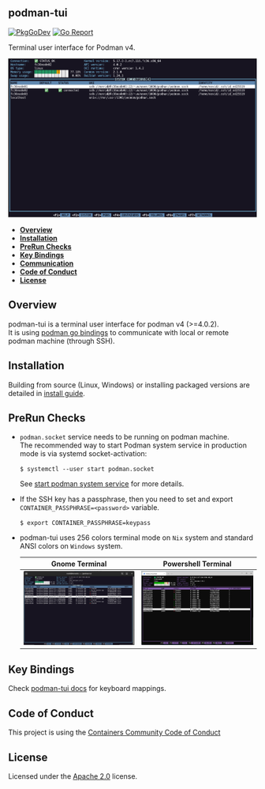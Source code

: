 ## podman-tui

[![PkgGoDev](https://pkg.go.dev/badge/github.com/containers/podman-tui)](https://pkg.go.dev/github.com/containers/podman-tui)
[![Go Report](https://goreportcard.com/badge/github.com/containers/podman-tui)](https://goreportcard.com/report/github.com/containers/podman-tui)

Terminal user interface for Podman v4.  

![Screenshot](./docs/images/podman-tui.gif)

- [**Overview**](#overview)
- [**Installation**](#installation)
- [**PreRun Checks**](#prerun-checks)
- [**Key Bindings**](#key-bindings)
- [**Communication**](#communication)
- [**Code of Conduct**](#code-of-conduct)
- [**License**](#license)

## Overview

podman-tui is a terminal user interface for podman v4 (>=4.0.2).  
It is using [podman go bindings](https://github.com/containers/podman/tree/main/pkg/bindings) to communicate with local or remote podman machine (through SSH).

## Installation

Building from source (Linux, Windows) or installing packaged versions are detailed in [install guide](install.md).

## PreRun Checks

* `podman.socket` service needs to be running on podman machine.  
    The recommended way to start Podman system service in production mode is via systemd socket-activation:  

    ```shell
    $ systemctl --user start podman.socket
    ```

    See [start podman system service](https://podman.io/blogs/2020/08/10/podman-go-bindings.html) for more details.

* If the SSH key has a passphrase, then you need to set and export `CONTAINER_PASSPHRASE=<password>` variable.
    ```shell
    $ export CONTAINER_PASSPHRASE=keypass
    ```

* podman-tui uses 256 colors terminal mode on `Nix` system and standard ANSI colors on `Windows` system.  

  | Gnome Terminal | Powershell Terminal |
  | :------------: | :-----------------: |
  | <img src="./docs/images/podman-tui-linux.png" width="250" height="150"></img> | <img src="./docs/images/podman-tui-windows.png" width="250" height="150"></img> |

## Key Bindings

Check [podman-tui docs](./docs/README.md) for keyboard mappings.

## Code of Conduct

This project is using the [Containers Community Code of Conduct](https://github.com/containers/common/blob/main/CODE-OF-CONDUCT.md)

## License

Licensed under the [Apache 2.0](LICENSE) license.


